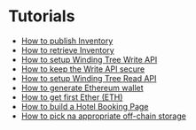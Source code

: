 # Tutorials

* [How to publish Inventory](tutorials/how-to-publish-inventory.md)
* [How to retrieve Inventory](tutorials/how-to-retrieve-inventory.md)
* [How to setup Winding Tree Write API](tutorials/how-to-setup-write-api.md)
* [How to keep the Write API secure](tutorials/how-to-secure-write-api.md)
* [How to setup Winding Tree Read API](tutorials/how-to-setup-read-api.md)
* [How to generate Ethereum wallet](tutorials/how-to-generate-ethereum-wallet.md) 
* [How to get first Ether (ETH)](tutorials/how-to-get-first-ether.md)
* [How to build a Hotel Booking Page](tutorials/how-to-build-a-booking-page.md)
* [How to pick na appropriate off-chain storage](tutorials/how-to-pick-off-chain-storage.md)


<!--
- Which Winding Tree ecosystem environments are available? - environments
  discover Write API - environments
  discover Read API - environments
- How to integrate property management software to publish inventory + Publishing inventory and availability offering for an entire hotel
- How to search for inventory - Search API (experimental)


- How to implement client
    - mock and greenkeeper on
- How to propose a change to the API Specification
- How to implement server endpoint based on the API Specification
  - Booking API
    setup/implement
    discover - environments
    make discoverable
- How much gas do I need?
- Write API
  make discoverable
- Read API
  make discoverable
-->
